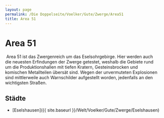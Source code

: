 ```yaml
---
layout: page
permalink: /Die Doppelseite/Voelker/Gute/Zwerge/Area51
title: Area 51
---
```


# Area 51

<img alt="" src="{{ site.baseurl }}/assets/pics/weltenbuch/gallery/wappen/nrm/area51.jpg" />
Area 51 ist das Zwergenreich um das Eselsohrgebirge. Hier werden auch die neuesten Erfindungen der Zwerge getestet, weshalb die Gebiete rund um die Produktionshallen mit tiefen Kratern, Gesteinsbrocken und komischen Metallteilen übersät sind. Wegen der unvermuteten Explosionen sind mittlerweile auch Warnschilder aufgestellt worden, jedenfalls an den wichtigsten Straßen.

## Städte

- [Eselshausen]({{ site.baseurl }}/Welt/Voelker/Gute/Zwerge/Eselshausen)

